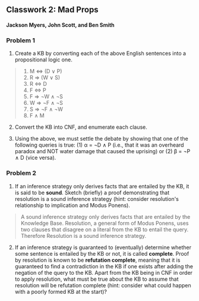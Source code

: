 ##  Classwork 2: Mad Props
####  Jackson Myers, John Scott, and Ben Smith


###  Problem 1
1.  Create a KB by converting each of the above English sentences into a propositional logic one.

>  1.  M ⇔ (D ∨ P)
>  2.  R ⇒ (W ∨ S)
>  3.  R ⇔ D
>  4.  F ⇔ P
>  5.  F ⇒ ¬W ∧ ¬S
>  6.  W ⇒ ¬F ∧ ¬S
>  7.  S ⇒ ¬F ∧ ¬W
>  8.  F ∧ M

2.  Convert the KB into CNF, and enumerate each clause.

>  

3.  Using the above, we must settle the debate by showing that one of the following queries is true: (1) α = ¬D ∧ P (i.e., that it was an overheard paradox and NOT water damage that caused the uprising) or (2) β = ¬P ∧ D (vice versa).

>  


###  Problem 2
1.  If an inference strategy only derives facts that are entailed by the KB, it is said to be __sound__. Sketch (briefly) a proof demonstrating that resolution is a sound inference strategy (hint: consider resolution's relationship to implication and Modus Ponens).

>  A sound inference strategy only derives facts that are entailed by the Knowledge Base. Resolution, a general form of Modus Ponens, uses two clauses that disagree on a literal from the KB to entail the query. Therefore Resolution is a sound inference strategy.

2.  If an inference strategy is guaranteed to (eventually) determine whether some sentence is entailed by the KB or not, it is called __complete__. Proof by resolution is known to be __refutation complete__, meaning that it is guaranteed to find a contradiction in the KB if one exists after adding the negation of the query to the KB. Apart from the KB being in CNF in order to apply resolution, what must be true about the KB to assume that resolution will be refutation complete (hint: consider what could happen with a poorly formed KB at the start)?

>
